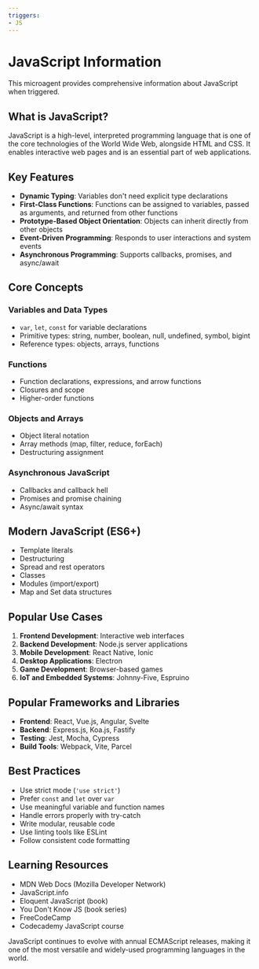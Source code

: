```yaml
---
triggers:
- JS
---
```


# JavaScript Information

This microagent provides comprehensive information about JavaScript when triggered.

## What is JavaScript?

JavaScript is a high-level, interpreted programming language that is one of the core technologies of the World Wide Web, alongside HTML and CSS. It enables interactive web pages and is an essential part of web applications.

## Key Features

- **Dynamic Typing**: Variables don't need explicit type declarations
- **First-Class Functions**: Functions can be assigned to variables, passed as arguments, and returned from other functions
- **Prototype-Based Object Orientation**: Objects can inherit directly from other objects
- **Event-Driven Programming**: Responds to user interactions and system events
- **Asynchronous Programming**: Supports callbacks, promises, and async/await

## Core Concepts

### Variables and Data Types
- `var`, `let`, `const` for variable declarations
- Primitive types: string, number, boolean, null, undefined, symbol, bigint
- Reference types: objects, arrays, functions

### Functions
- Function declarations, expressions, and arrow functions
- Closures and scope
- Higher-order functions

### Objects and Arrays
- Object literal notation
- Array methods (map, filter, reduce, forEach)
- Destructuring assignment

### Asynchronous JavaScript
- Callbacks and callback hell
- Promises and promise chaining
- Async/await syntax

## Modern JavaScript (ES6+)

- Template literals
- Destructuring
- Spread and rest operators
- Classes
- Modules (import/export)
- Map and Set data structures

## Popular Use Cases

1. **Frontend Development**: Interactive web interfaces
2. **Backend Development**: Node.js server applications
3. **Mobile Development**: React Native, Ionic
4. **Desktop Applications**: Electron
5. **Game Development**: Browser-based games
6. **IoT and Embedded Systems**: Johnny-Five, Espruino

## Popular Frameworks and Libraries

- **Frontend**: React, Vue.js, Angular, Svelte
- **Backend**: Express.js, Koa.js, Fastify
- **Testing**: Jest, Mocha, Cypress
- **Build Tools**: Webpack, Vite, Parcel

## Best Practices

- Use strict mode (`'use strict'`)
- Prefer `const` and `let` over `var`
- Use meaningful variable and function names
- Handle errors properly with try-catch
- Write modular, reusable code
- Use linting tools like ESLint
- Follow consistent code formatting

## Learning Resources

- MDN Web Docs (Mozilla Developer Network)
- JavaScript.info
- Eloquent JavaScript (book)
- You Don't Know JS (book series)
- FreeCodeCamp
- Codecademy JavaScript course

JavaScript continues to evolve with annual ECMAScript releases, making it one of the most versatile and widely-used programming languages in the world.